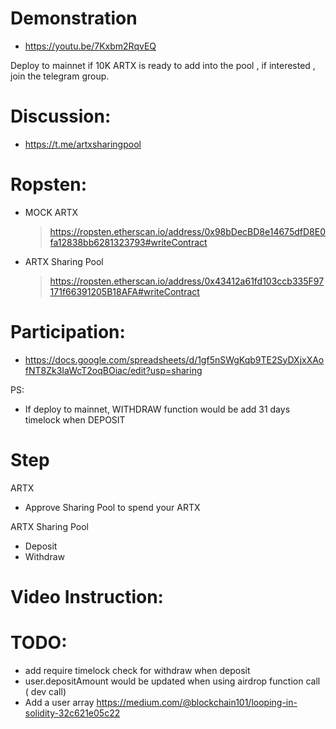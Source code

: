 # Demonstration

- https://youtu.be/7Kxbm2RqvEQ




Deploy to mainnet if 10K ARTX is ready to add into the pool , if interested , join the telegram group.

# Discussion:
- https://t.me/artxsharingpool

# Ropsten:
- MOCK ARTX
  > https://ropsten.etherscan.io/address/0x98bDecBD8e14675dfD8E0fa12838bb6281323793#writeContract
- ARTX Sharing Pool
  > https://ropsten.etherscan.io/address/0x43412a61fd103ccb335F97171f66391205B18AFA#writeContract
 

# Participation:
- https://docs.google.com/spreadsheets/d/1gf5nSWgKqb9TE2SyDXjxXAofNT8Zk3IaWcT2oqBOiac/edit?usp=sharing

PS:
- If deploy to mainnet, WITHDRAW function would be add 31 days timelock when DEPOSIT


# Step
  ARTX
  - Approve Sharing Pool to spend your ARTX
    
  ARTX Sharing Pool
  - Deposit
  - Withdraw


# Video Instruction:



# TODO:
  - add require timelock check for withdraw when deposit
  - user.depositAmount would be updated when using airdrop function call ( dev call)
  - Add a user array https://medium.com/@blockchain101/looping-in-solidity-32c621e05c22

